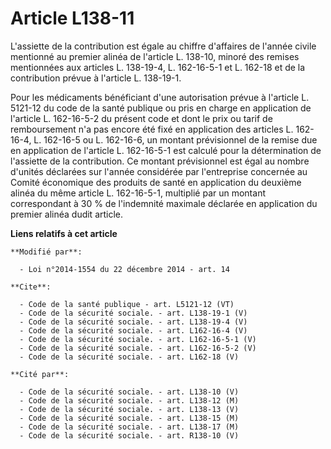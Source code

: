 # Article L138-11

L'assiette de la contribution est égale au chiffre d'affaires de l'année civile mentionné au premier alinéa de l'article L.
138-10, minoré des remises mentionnées aux articles L. 138-19-4, L. 162-16-5-1 et L. 162-18 et de la contribution prévue à
l'article L. 138-19-1. 

Pour les médicaments bénéficiant d'une autorisation prévue à l'article L. 5121-12 du code de la santé publique ou pris en
charge en application de l'article L. 162-16-5-2 du présent code et dont le prix ou tarif de remboursement n'a pas encore été
fixé en application des articles L. 162-16-4, L. 162-16-5 ou L. 162-16-6, un montant prévisionnel de la remise due en
application de l'article L. 162-16-5-1 est calculé pour la détermination de l'assiette de la contribution. Ce montant
prévisionnel est égal au nombre d'unités déclarées sur l'année considérée par l'entreprise concernée au Comité économique des
produits de santé en application du deuxième alinéa du même article L. 162-16-5-1, multiplié par un montant correspondant à
30 % de l'indemnité maximale déclarée en application du premier alinéa dudit article.

**Liens relatifs à cet article**

	**Modifié par**:

	  - Loi n°2014-1554 du 22 décembre 2014 - art. 14

	**Cite**:

	  - Code de la santé publique - art. L5121-12 (VT)
	  - Code de la sécurité sociale. - art. L138-19-1 (V)
	  - Code de la sécurité sociale. - art. L138-19-4 (V)
	  - Code de la sécurité sociale. - art. L162-16-4 (V)
	  - Code de la sécurité sociale. - art. L162-16-5-1 (V)
	  - Code de la sécurité sociale. - art. L162-16-5-2 (V)
	  - Code de la sécurité sociale. - art. L162-18 (V)

	**Cité par**:

	  - Code de la sécurité sociale. - art. L138-10 (V)
	  - Code de la sécurité sociale. - art. L138-12 (M)
	  - Code de la sécurité sociale. - art. L138-13 (V)
	  - Code de la sécurité sociale. - art. L138-15 (M)
	  - Code de la sécurité sociale. - art. L138-17 (M)
	  - Code de la sécurité sociale. - art. R138-10 (V)
